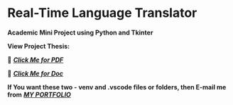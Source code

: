 # Real-Time Language Translator
**Academic Mini Project using Python and Tkinter**

**View Project Thesis:**

🔗 ***[Click Me for PDF](https://in.docworkspace.com/d/cIA7_5JWQAfuj-7kG?from=dch)***

🔗 ***[Click Me for Doc](https://in.docworkspace.com/d/cII7_5JWQAYal-7kG?from=dch)***

**If You want these two - venv and .vscode files or folders, then E-mail me from** ***[MY PORTFOLIO](https://yashduratkar07.github.io/codsoft_task02/)***
